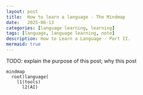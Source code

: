 ```yaml
---
layout: post
title:  How to learn a language - The Mindmap
date:   2025-06-13
categories: [language learning, learning]
tags: [language, language learning, note]
description: How to Learn a Language - Part II.
mermaid: true
---
```


TODO: explain the purpose of this post; why this post

```mermaid
mindmap
  root)language(
    l1(tools)
      l2(AI)
```
